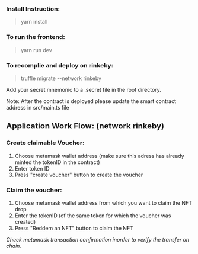 ### Install Instruction:
> yarn install

### To run the frontend:
> yarn run dev

### To recomplie and deploy on rinkeby:
> truffle migrate --network rinkeby

Add your secret mnemonic to a .secret file in the root directory.

Note: After the contract is deployed please update the smart contract address in src/main.ts file


## Application Work Flow: (network rinkeby)

### Create claimable Voucher:
1) Choose metamask wallet address (make sure this adress has already minted the tokenID in the contract)
2) Enter token ID
3) Press "create voucher" button to create the voucher

### Claim the voucher:
1) Choose metamask wallet address from which you want to claim the NFT drop
2) Enter the tokenID (of the same token for which the voucher was created)
3) Press "Reddem an NFT" button to claim the NFT


*Check metamask transaction confirmation inorder to verify the transfer on chain.*
